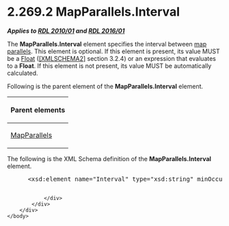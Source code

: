 <html dir="LTR" xmlns:mshelp="http://msdn.microsoft.com/mshelp" xmlns:ddue="http://ddue.schemas.microsoft.com/authoring/2003/5" xmlns:xlink="http://www.w3.org/1999/xlink" xmlns:tool="http://www.microsoft.com/tooltip">
    <head>
        <meta http-equiv="Content-Type" content="text/html; CHARSET=utf-8"></meta>
        <meta name="save" content="history"></meta>
        <title>2.269.2 MapParallels.Interval</title>
        <xml>
            <mshelp:toctitle title="2.269.2 MapParallels.Interval"></mshelp:toctitle>
            <mshelp:rltitle title="[MS-RDL]: MapParallels.Interval"></mshelp:rltitle>
            <mshelp:keyword index="A" term="5f4f4ded-1145-463d-a7bd-0be9bcf566fd"></mshelp:keyword>
            <mshelp:attr name="DCSext.ContentType" value="open specification"></mshelp:attr>
            <mshelp:attr name="AssetID" value="5f4f4ded-1145-463d-a7bd-0be9bcf566fd"></mshelp:attr>
            <mshelp:attr name="TopicType" value="kbRef"></mshelp:attr>
            <mshelp:attr name="DCSext.Title" value="[MS-RDL]: MapParallels.Interval" />
        </xml>
    </head>
    <body>
        <div id="header">
            <h1 class="heading">2.269.2 MapParallels.Interval</h1>
        </div>
        <div id="mainSection">
            <div id="mainBody">
                <div id="allHistory" class="saveHistory"></div>
                <div id="sectionSection0" class="section" name="collapseableSection">
                    

<p><b><i>Applies to </i></b><a href="3428e690-a348-4ec7-8a6a-8efb42d2cdee.html"><b><i>RDL 2010/01</i></b></a><b><i>
and </i></b><a href="52ce3983-2bfc-4e72-9359-42aaf5fe4509.html"><b><i>RDL 2016/01</i></b></a></p>

<p>The <b>MapParallels.Interval</b> element specifies the
interval between <a href="b2482b3f-74ab-4ca8-a9e5-c07955011743.html#gt_d72ccc9b-84da-4055-ab3a-fc26ca6595a8">map
parallels</a>. This element is optional. If this element is present, its value
MUST be a <a href="c7d0946f-992e-4abc-a304-09b53e030692.html">Float</a> (<a href="https://go.microsoft.com/fwlink/?LinkId=90610">[XMLSCHEMA2]</a> section
3.2.4) or an expression that evaluates to a <b>Float</b>. If this element is
not present, its value MUST be automatically calculated.</p>

<p>Following is the parent element of the <b>MapParallels.Interval</b>
element.</p>

<table>
 <thead>
  <tr>
   <th>
   <p>Parent elements</p>
   </th>
  </tr>
 </thead>
 <tr>
  <td>
  <p><a href="3d9fec55-d247-4a40-821d-3bde34fafbe9.html">MapParallels</a></p>
  </td>
 </tr>
</table>

<p>The following is the XML Schema definition of the <b>MapParallels.Interval</b>
element.           </p>

<dl>
<dd>
<div><pre> &lt;xsd:element name=&quot;Interval&quot; type=&quot;xsd:string&quot; minOccurs=&quot;0&quot; /&gt;
  
</pre></div>
</dd></dl>


                </div>
            </div>
        </div>
    </body>
</html>